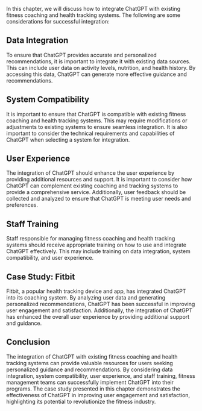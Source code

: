 

In this chapter, we will discuss how to integrate ChatGPT with existing fitness coaching and health tracking systems. The following are some considerations for successful integration:

Data Integration
----------------

To ensure that ChatGPT provides accurate and personalized recommendations, it is important to integrate it with existing data sources. This can include user data on activity levels, nutrition, and health history. By accessing this data, ChatGPT can generate more effective guidance and recommendations.

System Compatibility
--------------------

It is important to ensure that ChatGPT is compatible with existing fitness coaching and health tracking systems. This may require modifications or adjustments to existing systems to ensure seamless integration. It is also important to consider the technical requirements and capabilities of ChatGPT when selecting a system for integration.

User Experience
---------------

The integration of ChatGPT should enhance the user experience by providing additional resources and support. It is important to consider how ChatGPT can complement existing coaching and tracking systems to provide a comprehensive service. Additionally, user feedback should be collected and analyzed to ensure that ChatGPT is meeting user needs and preferences.

Staff Training
--------------

Staff responsible for managing fitness coaching and health tracking systems should receive appropriate training on how to use and integrate ChatGPT effectively. This may include training on data integration, system compatibility, and user experience.

Case Study: Fitbit
------------------

Fitbit, a popular health tracking device and app, has integrated ChatGPT into its coaching system. By analyzing user data and generating personalized recommendations, ChatGPT has been successful in improving user engagement and satisfaction. Additionally, the integration of ChatGPT has enhanced the overall user experience by providing additional support and guidance.

Conclusion
----------

The integration of ChatGPT with existing fitness coaching and health tracking systems can provide valuable resources for users seeking personalized guidance and recommendations. By considering data integration, system compatibility, user experience, and staff training, fitness management teams can successfully implement ChatGPT into their programs. The case study presented in this chapter demonstrates the effectiveness of ChatGPT in improving user engagement and satisfaction, highlighting its potential to revolutionize the fitness industry.
